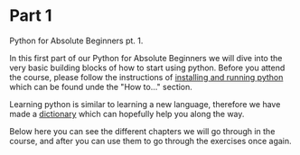 # Part 1

Python for Absolute Beginners pt. 1. 

In this first part of our Python for Absolute Beginners we will dive into the very basic building blocks of how to start using python. Before you attend the course, please follow the instructions of [installing and running python](docs/00_setup) which can be found unde the "How to..." section. 

Learning python is similar to learning a new language, therefore we have made a [dictionary](docs/dictionary) which can hopefully help you along the way. 

Below here you can see the different chapters we will go through in the course, and after you can use them to go through the exercises once again. 


```{tableofcontents}
```